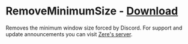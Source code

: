# RemoveMinimumSize - [Download](https://betterdiscord.net/ghdl?url=https://raw.githubusercontent.com/rauenzi/BetterDiscordAddons/master/Plugins/RemoveMinimumSize/RemoveMinimumSize.plugin.js)

Removes the minimum window size forced by Discord. For support and update announcements you can visit [Zere's server](https://bit.ly/ZeresServer).



